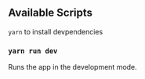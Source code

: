 ## Available Scripts
`yarn` to install devpendencies
### `yarn run dev`
Runs the app in the development mode.